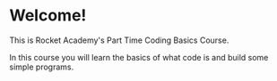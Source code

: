 # Welcome!

This is Rocket Academy's Part Time Coding Basics Course.

In this course you will learn the basics of what code is and build some simple programs.





